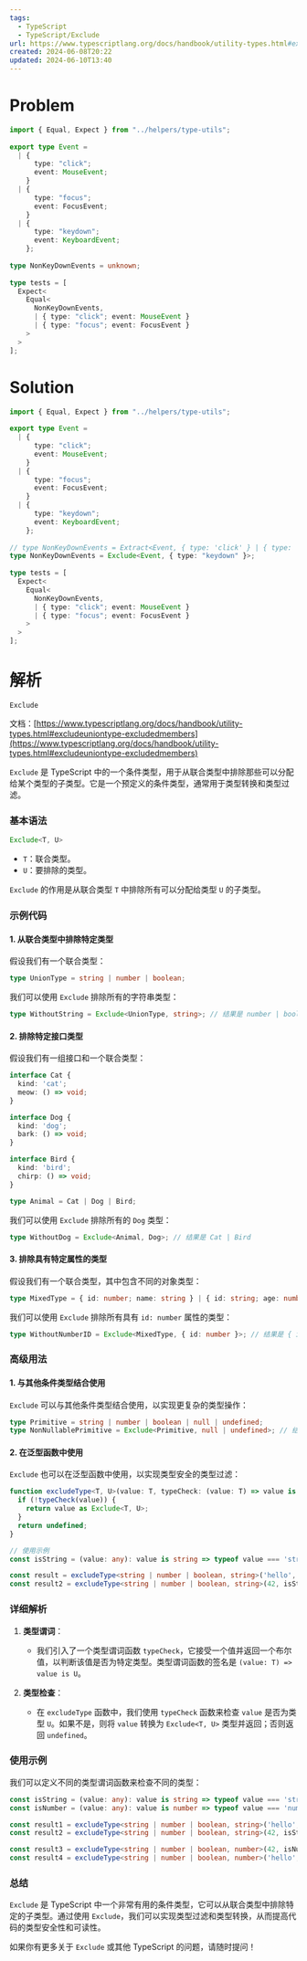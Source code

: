 ```yaml
---
tags:
  - TypeScript
  - TypeScript/Exclude
url: https://www.typescriptlang.org/docs/handbook/utility-types.html#excludeuniontype-excludedmembers
created: 2024-06-08T20:22
updated: 2024-06-10T13:40
---
```

# Problem

```ts file:problem
import { Equal, Expect } from "../helpers/type-utils";  
  
export type Event =  
  | {  
      type: "click";  
      event: MouseEvent;  
    }  
  | {  
      type: "focus";  
      event: FocusEvent;  
    }  
  | {  
      type: "keydown";  
      event: KeyboardEvent;  
    };  
  
type NonKeyDownEvents = unknown;  
  
type tests = [  
  Expect<  
    Equal<  
      NonKeyDownEvents,  
      | { type: "click"; event: MouseEvent }  
      | { type: "focus"; event: FocusEvent }  
    >  
  >  
];
```

# Solution

```ts file:solution fold
import { Equal, Expect } from "../helpers/type-utils";  
  
export type Event =  
  | {  
      type: "click";  
      event: MouseEvent;  
    }  
  | {  
      type: "focus";  
      event: FocusEvent;  
    }  
  | {  
      type: "keydown";  
      event: KeyboardEvent;  
    };  
  
// type NonKeyDownEvents = Extract<Event, { type: 'click' } | { type: 'focus'}>;  
type NonKeyDownEvents = Exclude<Event, { type: "keydown" }>;  
  
type tests = [  
  Expect<  
    Equal<  
      NonKeyDownEvents,  
      | { type: "click"; event: MouseEvent }  
      | { type: "focus"; event: FocusEvent }  
    >  
  >  
];
```

# 解析

`Exclude` 

文档：[https://www.typescriptlang.org/docs/handbook/utility-types.html#excludeuniontype-excludedmembers](https://www.typescriptlang.org/docs/handbook/utility-types.html#excludeuniontype-excludedmembers)

`Exclude` 是 TypeScript 中的一个条件类型，用于从联合类型中排除那些可以分配给某个类型的子类型。它是一个预定义的条件类型，通常用于类型转换和类型过滤。

### 基本语法

```typescript
Exclude<T, U>
```

- `T`：联合类型。
- `U`：要排除的类型。

`Exclude` 的作用是从联合类型 `T` 中排除所有可以分配给类型 `U` 的子类型。

### 示例代码

#### 1. 从联合类型中排除特定类型

假设我们有一个联合类型：

```typescript
type UnionType = string | number | boolean;
```

我们可以使用 `Exclude` 排除所有的字符串类型：

```typescript
type WithoutString = Exclude<UnionType, string>; // 结果是 number | boolean
```

#### 2. 排除特定接口类型

假设我们有一组接口和一个联合类型：

```typescript
interface Cat {
  kind: 'cat';
  meow: () => void;
}

interface Dog {
  kind: 'dog';
  bark: () => void;
}

interface Bird {
  kind: 'bird';
  chirp: () => void;
}

type Animal = Cat | Dog | Bird;
```

我们可以使用 `Exclude` 排除所有的 `Dog` 类型：

```typescript
type WithoutDog = Exclude<Animal, Dog>; // 结果是 Cat | Bird
```

#### 3. 排除具有特定属性的类型

假设我们有一个联合类型，其中包含不同的对象类型：

```typescript
type MixedType = { id: number; name: string } | { id: string; age: number } | { id: number; age: number };
```

我们可以使用 `Exclude` 排除所有具有 `id: number` 属性的类型：

```typescript
type WithoutNumberID = Exclude<MixedType, { id: number }>; // 结果是 { id: string; age: number }
```

### 高级用法

#### 1. 与其他条件类型结合使用

`Exclude` 可以与其他条件类型结合使用，以实现更复杂的类型操作：

```typescript
type Primitive = string | number | boolean | null | undefined;
type NonNullablePrimitive = Exclude<Primitive, null | undefined>; // 结果是 string | number | boolean
```

#### 2. 在泛型函数中使用

`Exclude` 也可以在泛型函数中使用，以实现类型安全的类型过滤：

```typescript
function excludeType<T, U>(value: T, typeCheck: (value: T) => value is U): Exclude<T, U> | undefined {
  if (!typeCheck(value)) {
    return value as Exclude<T, U>;
  }
  return undefined;
}

// 使用示例
const isString = (value: any): value is string => typeof value === 'string';

const result = excludeType<string | number | boolean, string>('hello', isString); // 结果是 undefined
const result2 = excludeType<string | number | boolean, string>(42, isString); // 结果是 42
```

### 详细解析

1. **类型谓词**：
   - 我们引入了一个类型谓词函数 `typeCheck`，它接受一个值并返回一个布尔值，以判断该值是否为特定类型。类型谓词函数的签名是 `(value: T) => value is U`。

2. **类型检查**：
   - 在 `excludeType` 函数中，我们使用 `typeCheck` 函数来检查 `value` 是否为类型 `U`。如果不是，则将 `value` 转换为 `Exclude<T, U>` 类型并返回；否则返回 `undefined`。

### 使用示例

我们可以定义不同的类型谓词函数来检查不同的类型：

```typescript
const isString = (value: any): value is string => typeof value === 'string';
const isNumber = (value: any): value is number => typeof value === 'number';

const result1 = excludeType<string | number | boolean, string>('hello', isString); // 结果是 undefined
const result2 = excludeType<string | number | boolean, string>(42, isString); // 结果是 42

const result3 = excludeType<string | number | boolean, number>(42, isNumber); // 结果是 undefined
const result4 = excludeType<string | number | boolean, number>('hello', isNumber); // 结果是 'hello'
```

### 总结

`Exclude` 是 TypeScript 中一个非常有用的条件类型，它可以从联合类型中排除特定的子类型。通过使用 `Exclude`，我们可以实现类型过滤和类型转换，从而提高代码的类型安全性和可读性。

如果你有更多关于 `Exclude` 或其他 TypeScript 的问题，请随时提问！